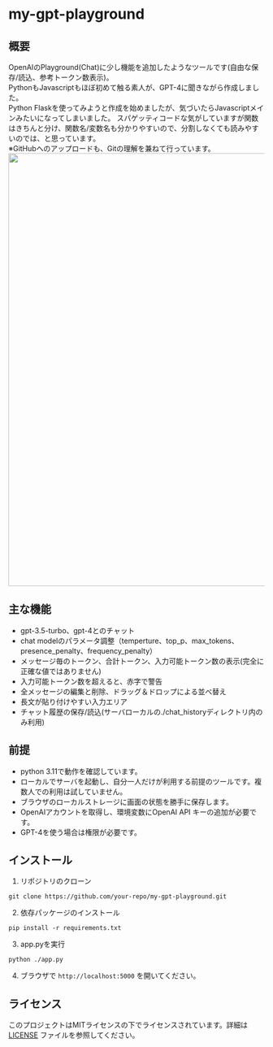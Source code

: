 # my-gpt-playground

## 概要
OpenAIのPlayground(Chat)に少し機能を追加したようなツールです(自由な保存/読込、参考トークン数表示)。  
PythonもJavascriptもほぼ初めて触る素人が、GPT-4に聞きながら作成しました。  
Python Flaskを使ってみようと作成を始めましたが、気づいたらJavascriptメインみたいになってしまいました。
スパゲッティコードな気がしていますが関数はきちんと分け、関数名/変数名も分かりやすいので、分割しなくても読みやすいのでは、と思っています。  
※GitHubへのアップロードも、Gitの理解を兼ねて行っています。
<img src="my-gpt-playground.gif" width="852">
## 主な機能

- gpt-3.5-turbo、gpt-4とのチャット
- chat modelのパラメータ調整（temperture、top_p、max_tokens、presence_penalty、frequency_penalty）
- メッセージ毎のトークン、合計トークン、入力可能トークン数の表示(完全に正確な値ではありません)
- 入力可能トークン数を超えると、赤字で警告
- 全メッセージの編集と削除、ドラッグ＆ドロップによる並べ替え
- 長文が貼り付けやすい入力エリア
- チャット履歴の保存/読込(サーバローカルの./chat_historyディレクトリ内のみ利用)

## 前提
- python 3.11で動作を確認しています。
- ローカルでサーバを起動し、自分一人だけが利用する前提のツールです。複数人での利用は試していません。
- ブラウザのローカルストレージに画面の状態を勝手に保存します。
- OpenAIアカウントを取得し、環境変数にOpenAI API キーの追加が必要です。
- GPT-4を使う場合は権限が必要です。

## インストール

1. リポジトリのクローン

```
git clone https://github.com/your-repo/my-gpt-playground.git
```

2. 依存パッケージのインストール

```
pip install -r requirements.txt
```

3. app.pyを実行  

```
python ./app.py
```

4. ブラウザで `http://localhost:5000` を開いてください。  
  
## ライセンス

このプロジェクトはMITライセンスの下でライセンスされています。詳細は [LICENSE](LICENSE) ファイルを参照してください。
